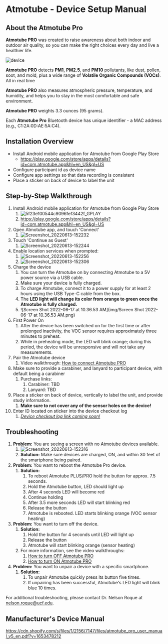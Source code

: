 # Atmotube - Device Setup Manual

## About the Atmotube Pro

**Atmotube PRO** was created to raise awareness about both indoor and outdoor air quality, so you can make the right choices every day and live a healthier life.

![device]('img/device.png')

**Atmotube PRO** detects **PM1**, **PM2.5**, and **PM10** pollutants, like dust, pollen, soot, and mold, plus a wide range of **Volatile Organic Compounds (VOCs)**. All in real time

**Atmotube PRO** also measures atmospheric pressure, temperature, and humidity, and helps you to stay in the most comfortable and safe environment.

**Atmotube PRO** weights 3.3 ounces (95 grams).

Each **Atmotube Pro** Bluetooth device has unique identifier - a MAC address (e.g., C1:2A:0D:AE:5A:C4).

## Installation Overview

- Install Android mobile application for Atmotube from Google Play Store
  - https://play.google.com/store/apps/details?id=com.atmotube.app&hl=en_US&gl=US 
- Configure participant id as device name
- Configure app settings so that data recording is consistent
- Place a sticker on back of device to label the unit

## Step-by-Step Walkthrough

1. Install Android mobile application for Atmotube from Google Play Store
   1. ![5f23e100544c9096fef3442f_GPLAY](img/5f23e100544c9096fef3442f_GPLAY.png)
   2. https://play.google.com/store/apps/details?id=com.atmotube.app&hl=en_US&gl=US 
2. Open Atmotube app, and touch 'Connect'
   1. ![Screenshot_20220613-152232](img/Screenshot_20220613-152232.png)
3. Touch 'Continue as Guest'
   1. ![Screenshot_20220613-152244](img/Screenshot_20220613-152244.png)
4. Enable location services when prompted:
   1. ![Screenshot_20220613-152256](img/Screenshot_20220613-152256.png)
   2. ![Screenshot_20220613-152306](img/Screenshot_20220613-152306.png)
5. Charge the device
   1. You can turn the Atmotube on by connecting Atmotube to a 5V power source via a USB cable.
   2. Make sure your device  is fully charged. 
   3. To charge Atmotube, connect it to a power supply  for at least 2 hours using the USB Type-C cable from the box. 
   4. The **LED light will change its color from orange to green once the Atmotube is fully charged.**
   5. ![Screen Shot 2022-06-17 at 10.36.53 AM](img/Screen Shot 2022-06-17 at 10.36.53 AM.png)
6. First Power On
   1. After the device has been switched on for the first time or after prolonged inactivity, the VOC sensor requires approximately three minutes to preheat. 
   2. While in preheating mode, the LED will blink orange; during this period, the device will be unresponsive and will not take any measurements.
7. Pair the Atmotube device
   1. Video walkthrough: [How to connect Atmotube PRO](https://www.youtube.com/watch?v=HozroMNMQKM)
8. Make sure to provide a carabiner, and lanyard to participant device, with default being a carabiner
   1. Purchase links: 
      1. Carabiner: TBD
      2. Lanyard: TBD
9. Place a sticker on back of device, vertically to label the unit, and provide study information.
   1. **Make sure to not cover any of the sensor holes on the device!**
10. Enter ID located on sticker into the device checkout log
    1. <u>*Device checkout log link coming soon!*</u>

## Troubleshooting

1. **Problem:** You are seeing a screen with no Atmotube devices available.
   1. ![Screenshot_20220613-152316](img/Screenshot_20220613-152316.png)
   2. **Solution:** Make sure devices are charged, ON, and within 30 feet of the smartphone being paired.
2. **Problem:** You want to reboot the Atmotube Pro device.
   1. **Solution:** 
      1. To reboot Atmotube PLUS/PRO hold the button for approx. 7.5 seconds.
      2. Hold the Atmotube button, LED should light up
      3. After 4 seconds LED will become red
      4. Continue holding
      5. After 3.5 more seconds LED will start blinking red
      6. Release the button
      7. Atmotube is rebooted. LED starts blinking orange (VOC sensor heating)
3. **Problem:** You want to turn off the device.
   1. **Solution:** 
      1. Hold the button for 4 seconds until LED will light up
      2. Release the button
      3. Atmotube will start blinking orange (sensor heating)
   2. For more information, see the video walkthroughs: 
      1. [How to turn OFF Atmotube PRO](https://www.youtube.com/watch?v=OBcqtfQp-Fc)
      2. [How to turn ON Atmotube PRO](https://www.youtube.com/watch?v=-AtatSplzJo)
4. **Problem:** You want to unpair a device with a specific smartphone.
   1. **Solution:** 
      1. To unpair Atmotube quickly press its button five times. 
      2. If unpairing has been successful, Atmotube's LED light will blink blue 10 times.

For additional troubleshooting, please contact Dr. Nelson Roque at [nelson.roque@ucf.edu](nelson.roque@ucf.edu).

## Manufacturer's Device Manual

https://cdn.shopify.com/s/files/1/2156/7147/files/atmotube_pro_user_manual_v5_en.pdf?v=1653478212